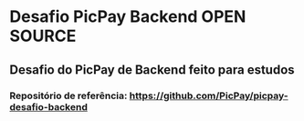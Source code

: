 # Desafio PicPay Backend OPEN SOURCE 
## Desafio do PicPay de Backend feito para estudos 
### Repositório de referência: https://github.com/PicPay/picpay-desafio-backend
